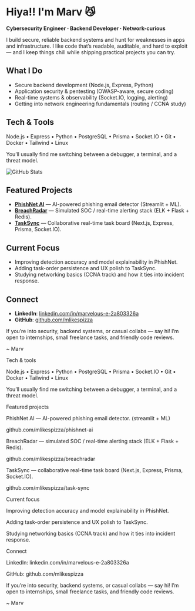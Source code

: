 # Hiya!! I'm Marv 😼

**Cybersecurity Engineer · Backend Developer · Network-curious**

I build secure, reliable backend systems and hunt for weaknesses in apps and infrastructure. I like code that’s readable, auditable, and hard to exploit — and I keep things chill while shipping practical projects you can try.

## What I Do
- Secure backend development (Node.js, Express, Python)
- Application security & pentesting (OWASP-aware, secure coding)
- Real-time systems & observability (Socket.IO, logging, alerting)
- Getting into network engineering fundamentals (routing / CCNA study)

## Tech & Tools
Node.js • Express • Python • PostgreSQL • Prisma • Socket.IO • Git • Docker • Tailwind • Linux

You’ll usually find me switching between a debugger, a terminal, and a threat model.

![GitHub Stats](https://github-readme-stats.vercel.app/api?username=mlikespizza&show_icons=true&theme=radical)

## Featured Projects
- **[PhishNet AI](https://github.com/mlikespizza/phishnet-ai)** — AI-powered phishing email detector (Streamlit + ML).
- **[BreachRadar](https://github.com/mlikespizza/breachradar)** — Simulated SOC / real-time alerting stack (ELK + Flask + Redis).
- **[TaskSync](https://github.com/mlikespizza/task-sync)** — Collaborative real-time task board (Next.js, Express, Prisma, Socket.IO).

## Current Focus
- Improving detection accuracy and model explainability in PhishNet.
- Adding task-order persistence and UX polish to TaskSync.
- Studying networking basics (CCNA track) and how it ties into incident response.

## Connect
- **LinkedIn**: [linkedin.com/in/marvelous-e-2a803326a](https://linkedin.com/in/marvelous-e-2a803326a)
- **GitHub**: [github.com/mlikespizza](https://github.com/mlikespizza)

If you’re into security, backend systems, or casual collabs — say hi! I’m open to internships, small freelance tasks, and friendly code reviews.

~ Marv




Tech & tools


Node.js • Express • Python • PostgreSQL • Prisma • Socket.IO • Git • Docker • Tailwind • Linux


You’ll usually find me switching between a debugger, a terminal, and a threat model.



Featured projects






PhishNet AI — AI-powered phishing email detector. (streamlit + ML)

github.com/mlikespizza/phishnet-ai






BreachRadar — simulated SOC / real-time alerting stack (ELK + Flask + Redis).

github.com/mlikespizza/breachradar






TaskSync — collaborative real-time task board (Next.js, Express, Prisma, Socket.IO).

github.com/mlikespizza/task-sync







Current focus




Improving detection accuracy and model explainability in PhishNet.


Adding task-order persistence and UX polish to TaskSync.


Studying networking basics (CCNA track) and how it ties into incident response.





Connect




LinkedIn: linkedin.com/in/marvelous-e-2a803326a


GitHub: github.com/mlikespizza





If you’re into security, backend systems, or casual collabs — say hi! I’m open to internships, small freelance tasks, and friendly code reviews.


~ Marv



